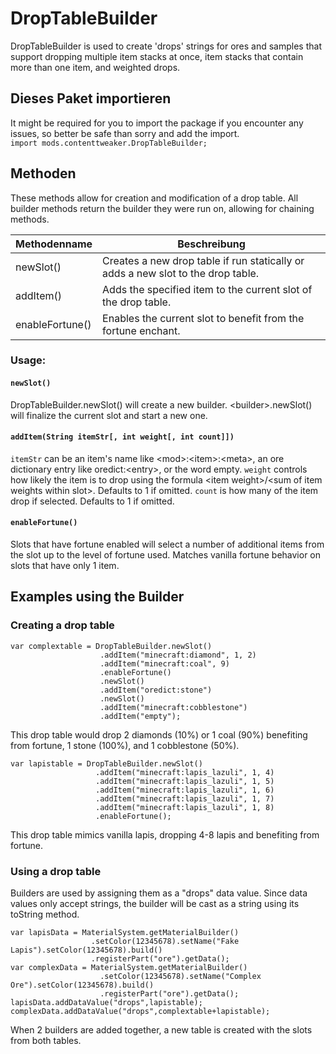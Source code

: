 # DropTableBuilder

DropTableBuilder is used to create 'drops' strings for ores and samples that support dropping multiple item stacks at once, item stacks that contain more than one item, and weighted drops.

## Dieses Paket importieren
It might be required for you to import the package if you encounter any issues, so better be safe than sorry and add the import.  
`import mods.contenttweaker.DropTableBuilder;`

## Methoden
These methods allow for creation and modification of a drop table. All builder methods return the builder they were run on, allowing for chaining methods.

| Methodenname    | Beschreibung                                                                     |
| --------------- | -------------------------------------------------------------------------------- |
| newSlot()       | Creates a new drop table if run statically or adds a new slot to the drop table. |
| addItem()       | Adds the specified item to the current slot of the drop table.                   |
| enableFortune() | Enables the current slot to benefit from the fortune enchant.                    |

### Usage:
#### `newSlot()`

DropTableBuilder.newSlot() will create a new builder. \<builder\>.newSlot() will finalize the current slot and start a new one.

#### `addItem(String itemStr[, int weight[, int count]])`

`itemStr` can be an item's name like \<mod\>:\<item\>:\<meta\>, an ore dictionary entry like oredict:\<entry\>, or the word empty. `weight` controls how likely the item is to drop using the formula \<item weight\>/\<sum of item weights within slot\>. Defaults to 1 if omitted. `count` is how many of the item drop if selected. Defaults to 1 if omitted.

#### `enableFortune()`

Slots that have fortune enabled will select a number of additional items from the slot up to the level of fortune used. Matches vanilla fortune behavior on slots that have only 1 item.

## Examples using the Builder
### Creating a drop table

```zenscript
var complextable = DropTableBuilder.newSlot()
                    .addItem("minecraft:diamond", 1, 2)
                    .addItem("minecraft:coal", 9)
                    .enableFortune()
                    .newSlot()
                    .addItem("oredict:stone")
                    .newSlot()
                    .addItem("minecraft:cobblestone")
                    .addItem("empty");
```
This drop table would drop 2 diamonds (10%) or 1 coal (90%) benefiting from fortune, 1 stone (100%), and 1 cobblestone (50%).

```zenscript
var lapistable = DropTableBuilder.newSlot()
                   .addItem("minecraft:lapis_lazuli", 1, 4)
                   .addItem("minecraft:lapis_lazuli", 1, 5)
                   .addItem("minecraft:lapis_lazuli", 1, 6)
                   .addItem("minecraft:lapis_lazuli", 1, 7)
                   .addItem("minecraft:lapis_lazuli", 1, 8)
                   .enableFortune();
```
This drop table mimics vanilla lapis, dropping 4-8 lapis and benefiting from fortune.

### Using a drop table
Builders are used by assigning them as a "drops" data value. Since data values only accept strings, the builder will be cast as a string using its toString method.
```zenscript
var lapisData = MaterialSystem.getMaterialBuilder()
                  .setColor(12345678).setName("Fake Lapis").setColor(12345678).build()
                  .registerPart("ore").getData();
var complexData = MaterialSystem.getMaterialBuilder()
                    .setColor(12345678).setName("Complex Ore").setColor(12345678).build()
                    .registerPart("ore").getData();
lapisData.addDataValue("drops",lapistable);
complexData.addDataValue("drops",complextable+lapistable);
```
When 2 builders are added together, a new table is created with the slots from both tables.
